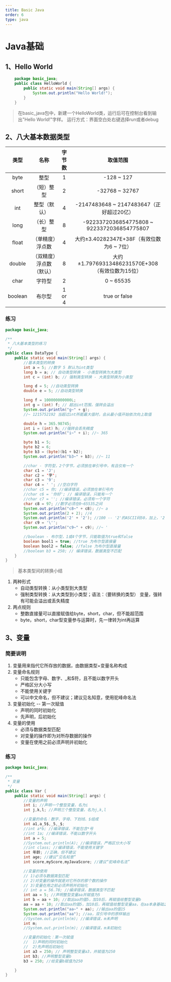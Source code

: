 ```yaml
---
title: Basic Java
order: 6
type: java
---
```


# Java基础

## 1、Hello World
```java
	package basic_java;
	public class HelloWorld {
		public static void main(String[] args) {
			System.out.println("Hello World!");
		}
	}
```
> 在basic_java包中，新建一个HelloWorld类，运行后可在控制台看到输出"Hello World!"字样。
> 运行方式：界面空白处右键选择run或者debug

## 2、八大基本数据类型

类型 | 名称 | 字节数 | 取值范围
:-: | :-: | :-: | :-:
byte | 整型 | 1 | -128 ~ 127
short | （短）整型 | 2 | -32768 ~ 32767
int | 整型（默认） | 4 | -2147483648 ~ 2147483647（正好超过20亿）
long  | （长）整型 | 8 | -9223372036854775808 ~ 9223372036854775807
float | （单精度）浮点数 | 4 | 大约±3.40282347E+38F（有效位数为6 ~ 7位）
double | （双精度）浮点数（默认） | 8 | 大约±1.79769313486231570E+308（有效位数为15位）
char  | 字符型 | 2 | 0 ~ 65535
boolean | 布尔型 | 1 or 4 | true or false


### 练习

````java
package basic_java;

/**
 * 八大基本类型的练习
 */
public class DataType {
    public static void main(String[] args) {
        //基本类型的转换
        int a = 5; //数字 5 默认为int类型
        long b = a; // 自动类型转换 - 小类型转换为大类型
        int c = (int) b; // 强制类型转换 - 大类型转换为小类型

        long d = 5; //自动类型转换
        double e = 5; //自动类型转换

        long f = 100000000000L;
        int g = (int) f; // 超出int范围，强转会溢出
        System.out.println("g~" + g);
        //~ 1215752192 当超过int所能最大值时，会从最小值开始依次向上取值

        double h = 365.98745;
        int i = (int) h; //强转会丢失精度
        System.out.println("i~" + i); //~ 365

        byte b1 = 5;
        byte b2 = 6;
        byte b3 = (byte)(b1 + b2);
        System.out.println("b3~" + b3); //~ 11

        //char - 字符型，2个字节，必须放在单引号中，有且仅有一个
        char c1 = 'J';
        char c2 = '字';
        char c3 = '9';
        char c4 = ' '; //空白字符
        //char c5 = 你; //编译错误，必须放在单引号内
        //char c6 = '你好'; // 编译错误，只能有一个
        //char c7 = ''; //编译错误，必须有一个字符
        char c8 = 97; //数字必须在0~65535之间
        System.out.println("c8~" + c8); //~ a
        System.out.println(2 + 2); //4
        System.out.println('2' + '2'); //100 -- '2'的ASCII码50，加上，'2'的ASCII码50
        char c9 = '\'';
        System.out.println("c9~" + c9); //~ '

        //boolean - 布尔型，1或4个字节，只能取值为true和false
        boolean bool1 = true; //true 为布尔型直接量
        boolean bool2 = false; //false 为布尔型直接量
        //boolean b3 = 250; // 编译错误，数据类型不匹配
    }
}

````
>基本类型间的转换小结
1. 两种形式
	* 自动类型转换：从小类型到大类型
	* 强制类型转换：从大类型到小类型；语法：（要转换的类型）	 变量，强转有可能会溢出或丢失精度
2. 两点规则
	* 整数直接量可以直接赋值给byte，short，char，但不能超范围
	* byte，short，char型变量参与运算时，先一律转为int再运算

## 3、变量

### 简要说明

1. 变量用来指代它所存放的数据，由数据类型+变量名称构成
2. 变量命名规则
	* 只能包含字母、数字、_和$符，且不能以数字开头
	* 严格区分大小写
	* 不能使用关键字
	* 可以中文命名，但不建议；建议见名知意，使用驼峰命名法
3. 变量初始化 -- 第一次赋值
	* 声明的同时初始化
	* 先声明，后初始化
4. 变量的使用
	* 必须与数据类型匹配
	* 对变量的操作即为对所存数据的操作
	* 变量在使用之前必须声明并初始化


### 练习

```java
package basic_java;

/**
 * 变量
 */
public class Var {
    public static void main(String[] args) {
        //变量的声明
        int i; //声明一个整型变量，名为i
        int j,k,l; //声明三个整型变量，名为j,k,l

        //变量的命名：数字、字母、下划线、$组成
        int a1,a_5$,_5,_$;
        //int a*b; //编译错误，不能包含*号
        //int 1a; //编译错误，不能以数字开头
        int a = 5;
        //System.out.println(A); //编译错误，严格区分大小写
        //int class; //编译错误，不能使用关键字
        int 年龄; //正确，但不建议
        int age; //建议“见名知意”
        int score,myScore,myJavaScore; //建议“驼峰命名法”

        //变量的使用
        // 1)必须与数据类型匹配
        // 2)对变量的操作就是对它所存的那个数的操作
        // 3)变量在用之前必须声明并初始化
        // int a = 56.78; //编译错误，数据类型不匹配
        int aa = 5; //声明整型变量aa并赋值为5
        int b = aa + 10; //取出aa的值5，加10后，再赋值给整型变量b
        aa = aa + 10; //取出aa的值5，加10后，再赋值给整型变量aa，在aa本身基础之上增10
        System.out.println("aa~" + aa); //输出aa的值15
        System.out.println("aa"); //aa，双引号中的原样输出
        //System.out.println(m); //编译错误，m未声明
        int m;
        //System.out.println(m); //编译错误，m未初始化

        //变量的初始化：第一次赋值
        //  1)声明的同时初始化
        //  2)先声明后初始化
        int a3 = 250; // 声明整型变量a3，并赋值为250
        int b3; //声明整型变量b
        b3 = 250; //给变量b赋值为250

    }
}

```